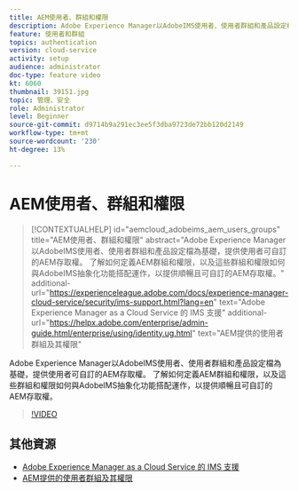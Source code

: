 ```yaml
---
title: AEM使用者、群組和權限
description: Adobe Experience Manager以AdobeIMS使用者、使用者群組和產品設定檔為基礎，提供使用者可自訂的AEM存取權。 了解如何定義AEM群組和權限，以及這些群組和權限如何與AdobeIMS抽象化功能搭配運作，以提供順暢且可自訂的AEM存取權。
feature: 使用者和群組
topics: authentication
version: cloud-service
activity: setup
audience: administrator
doc-type: feature video
kt: 6060
thumbnail: 39151.jpg
topic: 管理、安全
role: Administrator
level: Beginner
source-git-commit: d9714b9a291ec3ee5f3dba9723de72bb120d2149
workflow-type: tm+mt
source-wordcount: '230'
ht-degree: 13%

---
```



# AEM使用者、群組和權限

>[!CONTEXTUALHELP]
>id="aemcloud_adobeims_aem_users_groups"
>title="AEM使用者、群組和權限"
>abstract="Adobe Experience Manager以AdobeIMS使用者、使用者群組和產品設定檔為基礎，提供使用者可自訂的AEM存取權。 了解如何定義AEM群組和權限，以及這些群組和權限如何與AdobeIMS抽象化功能搭配運作，以提供順暢且可自訂的AEM存取權。"
>additional-url="https://experienceleague.adobe.com/docs/experience-manager-cloud-service/security/ims-support.html?lang=en" text="Adobe Experience Manager as a Cloud Service 的 IMS 支援"
>additional-url="https://helpx.adobe.com/enterprise/admin-guide.html/enterprise/using/identity.ug.html" text="AEM提供的使用者群組及其權限"

Adobe Experience Manager以AdobeIMS使用者、使用者群組和產品設定檔為基礎，提供使用者可自訂的AEM存取權。 了解如何定義AEM群組和權限，以及這些群組和權限如何與AdobeIMS抽象化功能搭配運作，以提供順暢且可自訂的AEM存取權。

>[!VIDEO](https://video.tv.adobe.com/v/39151/?quality=12&learn=on)

## 其他資源

+ [Adobe Experience Manager as a Cloud Service 的 IMS 支援](https://docs.adobe.com/content/help/zh-Hant/experience-manager-cloud-service/security/ims-support.html)
+ [AEM提供的使用者群組及其權限](https://docs.adobe.com/content/help/en/experience-manager-65/administering/security/security.html#built-in-users-and-groups)